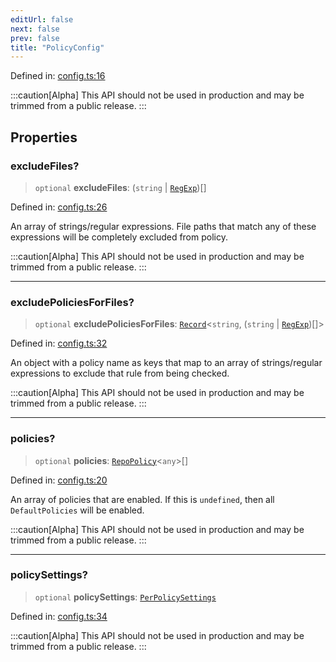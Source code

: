 ```yaml
---
editUrl: false
next: false
prev: false
title: "PolicyConfig"
---
```


Defined in: [config.ts:16](https://github.com/tylerbutler/tools-monorepo/blob/main/packages/repopo/src/config.ts#L16)

:::caution[Alpha]
This API should not be used in production and may be trimmed from a public release.
:::

## Properties

### excludeFiles?

> `optional` **excludeFiles**: (`string` \| [`RegExp`](https://developer.mozilla.org/docs/Web/JavaScript/Reference/Global_Objects/RegExp))[]

Defined in: [config.ts:26](https://github.com/tylerbutler/tools-monorepo/blob/main/packages/repopo/src/config.ts#L26)

An array of strings/regular expressions. File paths that match any of these expressions will be completely excluded
from policy.

:::caution[Alpha]
This API should not be used in production and may be trimmed from a public release.
:::

***

### excludePoliciesForFiles?

> `optional` **excludePoliciesForFiles**: [`Record`](https://www.typescriptlang.org/docs/handbook/utility-types.html#recordkeys-type)\<`string`, (`string` \| [`RegExp`](https://developer.mozilla.org/docs/Web/JavaScript/Reference/Global_Objects/RegExp))[]\>

Defined in: [config.ts:32](https://github.com/tylerbutler/tools-monorepo/blob/main/packages/repopo/src/config.ts#L32)

An object with a policy name as keys that map to an array of strings/regular expressions to
exclude that rule from being checked.

:::caution[Alpha]
This API should not be used in production and may be trimmed from a public release.
:::

***

### policies?

> `optional` **policies**: [`RepoPolicy`](/api/interfaces/repopolicy/)\<`any`\>[]

Defined in: [config.ts:20](https://github.com/tylerbutler/tools-monorepo/blob/main/packages/repopo/src/config.ts#L20)

An array of policies that are enabled. If this is `undefined`, then all `DefaultPolicies` will be enabled.

:::caution[Alpha]
This API should not be used in production and may be trimmed from a public release.
:::

***

### policySettings?

> `optional` **policySettings**: [`PerPolicySettings`](/api/type-aliases/perpolicysettings/)

Defined in: [config.ts:34](https://github.com/tylerbutler/tools-monorepo/blob/main/packages/repopo/src/config.ts#L34)

:::caution[Alpha]
This API should not be used in production and may be trimmed from a public release.
:::
